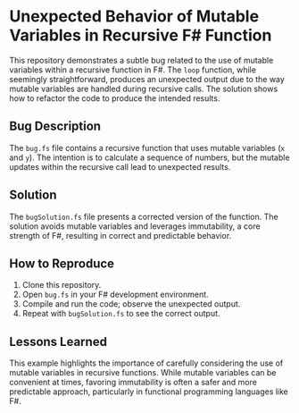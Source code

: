 # Unexpected Behavior of Mutable Variables in Recursive F# Function

This repository demonstrates a subtle bug related to the use of mutable variables within a recursive function in F#.  The `loop` function, while seemingly straightforward, produces an unexpected output due to the way mutable variables are handled during recursive calls. The solution shows how to refactor the code to produce the intended results.

## Bug Description

The `bug.fs` file contains a recursive function that uses mutable variables (`x` and `y`). The intention is to calculate a sequence of numbers, but the mutable updates within the recursive call lead to unexpected results.

## Solution

The `bugSolution.fs` file presents a corrected version of the function. The solution avoids mutable variables and leverages immutability, a core strength of F#, resulting in correct and predictable behavior.

## How to Reproduce

1. Clone this repository.
2. Open `bug.fs` in your F# development environment.
3. Compile and run the code; observe the unexpected output.
4. Repeat with `bugSolution.fs` to see the correct output.

## Lessons Learned

This example highlights the importance of carefully considering the use of mutable variables in recursive functions. While mutable variables can be convenient at times, favoring immutability is often a safer and more predictable approach, particularly in functional programming languages like F#.